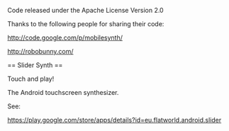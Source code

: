 Code released under the Apache License Version 2.0

Thanks to the following people for sharing their code:

http://code.google.com/p/mobilesynth/

http://robobunny.com/

== Slider Synth ==

Touch and play!

The Android touchscreen synthesizer.

See:

https://play.google.com/store/apps/details?id=eu.flatworld.android.slider
